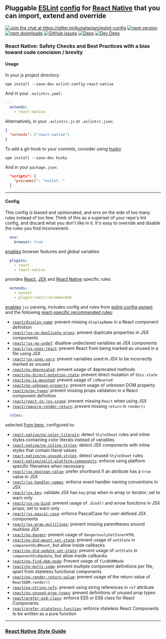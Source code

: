 ## Pluggable [ESLint](http://eslint.org/docs/about/) [config](http://eslint.org/docs/developer-guide/shareable-configs) for [React Native](facebook.github.io/react-native) that you can import, extend and override

[![Join the chat at https://gitter.im/kunalgolani/eslint-config ][gitter-img]][gitter-url]
[![npm version][version-img]][npm-url]
[![npm downloads][downloads-img]][npm-url]
[![GitHub issues][issues-img]][issues-url]
[![Deps][deps-img]][deps-url]
[![Dev Deps][devDeps-img]][deps-url]


### React Native: Safety Checks and Best Practices with a bias toward code concision / brevity

#### Usage

In your js project directory:

```shell
npm install --save-dev eslint-config-react-native
```

And in your `.eslintrc.yaml`:

```yaml
---
  extends:
    - react-native
```

Alternatively, in your `.eslintrc.js` or `.eslintrc.json`:

```json
{
  "extends": ["react-native"]
}
```

To add a git-hook to your commits, consider using [husky](https://github.com/typicode/husky)

```shell
npm install --save-dev husky
```

And in your `package.json`:

```json
  "scripts": {
    "precommit": "eslint ."
  }
```

---

#### Config

This config is biased and opinionated, and errs on the side of too many rules instead of too few. Think of this as a superset of your repo's lint config, and discard what you don't like in it. It's easy to override and disable the rules you find inconvenient.

```yaml
  env:
    browser: true
```

[enables](http://eslint.org/docs/user-guide/configuring#specifying-environments) browser features and global variables

```yaml
  plugins:
    - react
    - react-native
```

provides [React](https://github.com/yannickcr/eslint-plugin-react#list-of-supported-rules), [JSX](https://github.com/yannickcr/eslint-plugin-react#jsx-specific-rules) and [React Native](https://github.com/intellicode/eslint-plugin-react-native#list-of-supported-rules) specific rules

```yaml
  extends:
    - esnext
    - plugin:react/recommended
```

[enables](http://eslint.org/docs/user-guide/configuring#specifying-environments) `jsx` parsing, includes config and rules from [eslint-config-esnext](https://github.com/kunalgolani/eslint-config/tree/master/esnext) and the following [react-specific recommended rules](https://github.com/yannickcr/eslint-plugin-react#recommended-configuration.md):

- [`react/display-name`](https://github.com/yannickcr/eslint-plugin-react/blob/master/docs/rules/display-name.md): prevent missing `displayName` in a React component definition
- [`react/jsx-no-duplicate-props`](https://github.com/yannickcr/eslint-plugin-react/blob/master/docs/rules/jsx-no-duplicate-props.md): prevent duplicate properties in JSX components
- [`react/jsx-no-undef`](https://github.com/yannickcr/eslint-plugin-react/blob/master/docs/rules/jsx-no-undef.md): disallow undeclared variables as JSX components
- [`react/jsx-uses-react`](https://github.com/yannickcr/eslint-plugin-react/blob/master/docs/rules/jsx-uses-react.md): prevent React from being marked as unused in a file using JSX
- [`react/jsx-uses-vars`](https://github.com/yannickcr/eslint-plugin-react/blob/master/docs/rules/jsx-uses-vars.md): prevent variables used in JSX to be incorrectly marked as unused
- [`react/no-deprecated`](https://github.com/yannickcr/eslint-plugin-react/blob/master/docs/rules/no-deprecated.md): prevent usage of deprecated methods
- [`react/no-direct-mutation-state`](https://github.com/yannickcr/eslint-plugin-react/blob/master/docs/rules/no-direct-mutation-state.md): prevent direct mutation of `this.state`
- [`react/no-is-mounted`](https://github.com/yannickcr/eslint-plugin-react/blob/master/docs/rules/no-is-mounted.md): prevent usage of `isMounted`
- [`react/no-unknown-property`](https://github.com/yannickcr/eslint-plugin-react/blob/master/docs/rules/no-unknown-property.md): prevent usage of unknown DOM property
- [`react/prop-types`](https://github.com/yannickcr/eslint-plugin-react/blob/master/docs/rules/prop-types.md): prevent missing props validation in a React component definition
- [`react/react-in-jsx-scope`](https://github.com/yannickcr/eslint-plugin-react/blob/master/docs/rules/react-in-jsx-scope.md): prevent missing `React` when using JSX
- [`react/require-render-return`](https://github.com/yannickcr/eslint-plugin-react/blob/master/docs/rules/require-render-return.md): prevent missing `return` in `render()`

```yaml
  rules:
```

selected [from here](https://github.com/yannickcr/eslint-plugin-react#list-of-supported-rules), configured to:

- [`react-native/no-color-literals`](https://github.com/Intellicode/eslint-plugin-react-native/blob/master/docs/rules/no-color-literals.md): detect `StyleSheet` rules and inline styles containing color literals instead of variables
- [`react-native/no-inline-styles`](https://github.com/Intellicode/eslint-plugin-react-native/blob/master/docs/rules/no-inline-styles.md): detect JSX components with inline styles that contain literal values
- [`react-native/no-unused-styles`](https://github.com/Intellicode/eslint-plugin-react-native/blob/master/docs/rules/no-unused-styles.md): detect unused `StyleSheet` rules
- [`react-native/split-platform-components`](https://github.com/Intellicode/eslint-plugin-react-native/blob/master/docs/rules/split-platform-components.md): enforce using platform specific filenames when necessary
- [`react/jsx-boolean-value`](https://github.com/yannickcr/eslint-plugin-react/blob/master/docs/rules/jsx-boolean-value.md): prefer shorthand if an attribute has a `true` value in JSX
- [`react/jsx-handler-names`](https://github.com/yannickcr/eslint-plugin-react/blob/master/docs/rules/jsx-handler-names.md): enforce event handler naming conventions in JSX
- [`react/jsx-key`](https://github.com/yannickcr/eslint-plugin-react/blob/master/docs/rules/jsx-key.md): validate JSX has `key` prop when in array or iterator; set to warn only
- [`react/jsx-no-bind`](https://github.com/yannickcr/eslint-plugin-react/blob/master/docs/rules/jsx-no-bind.md): prevent usage of `.bind()` and arrow functions in JSX props; set to warn only
- [`react/jsx-pascal-case`](https://github.com/yannickcr/eslint-plugin-react/blob/master/docs/rules/jsx-pascal-case.md): enforce PascalCase for user-defined JSX components
- [`react/jsx-wrap-multilines`](https://github.com/yannickcr/eslint-plugin-react/blob/master/docs/rules/wrap-multilines.md): prevent missing parentheses around multiline JSX
- [`react/no-danger`](https://github.com/yannickcr/eslint-plugin-react/blob/master/docs/rules/no-danger.md): prevent usage of `dangerouslySetInnerHTML`
- [`react/no-did-mount-set-state`](https://github.com/yannickcr/eslint-plugin-react/blob/master/docs/rules/no-did-mount-set-state.md): prevent usage of `setState` in `componentDidMount`, but allow inside callbacks
- [`react/no-did-update-set-state`](https://github.com/yannickcr/eslint-plugin-react/blob/master/docs/rules/no-did-update-set-state.md): prevent usage of `setState` in `componentDidUpdate`, but allow inside callbacks
- [`react/no-find-dom-node`](https://github.com/yannickcr/eslint-plugin-react/blob/master/docs/rules/no-find-dom-node.md): Prevent usage of `findDOMNode`
- [`react/no-multi-comp`](https://github.com/yannickcr/eslint-plugin-react/blob/master/docs/rules/no-multi-comp.md): prevent multiple component definitions per file, apart from stateless functional components
- [`react/no-render-return-value`](https://github.com/yannickcr/eslint-plugin-react/blob/master/docs/rules/no-render-return-value.md): prevent usage of the return value of `ReactDOM.render()`
- [`react/no-string-refs`](https://github.com/yannickcr/eslint-plugin-react/blob/master/docs/rules/no-string-refs.md): prevent using string references in `ref` attribute
- [`react/no-unused-prop-types`](https://github.com/yannickcr/eslint-plugin-react/blob/master/docs/rules/no-unused-prop-types.md): prevent definitions of unused prop types
- [`react/prefer-es6-class`](https://github.com/yannickcr/eslint-plugin-react/blob/master/docs/rules/prefer-es6-class.md): enforce ES5 or ES6 class for React Components
- [`react/prefer-stateless-function`](https://github.com/yannickcr/eslint-plugin-react/blob/master/docs/rules/prefer-stateless-function.md): enforce stateless React Components to be written as a pure function

---

### [React Native Style Guide](https://github.com/kunalgolani/eslint-config/tree/master/react-native/style-guide)


[gitter-img]: https://badges.gitter.im/kunalgolani/eslint-config.svg
[gitter-url]: https://gitter.im/kunalgolani/eslint-config?utm_source=badge&utm_medium=badge&utm_campaign=pr-badge&utm_content=badge
[version-img]: https://img.shields.io/npm/v/eslint-config-react-native.svg
[npm-url]: https://www.npmjs.com/package/eslint-config-react-native
[downloads-img]: https://img.shields.io/npm/dt/eslint-config-react-native.svg
[issues-img]: https://img.shields.io/github/issues-raw/kunalgolani/eslint-config.svg?maxAge=2592000
[issues-url]: https://github.com/kunalgolani/eslint-config/issues
[deps-img]: https://img.shields.io/david/kunalgolani/eslint-config.svg
[devDeps-img]: https://img.shields.io/david/dev/kunalgolani/eslint-config.svg
[deps-url]: https://github.com/kunalgolani/eslint-config/blob/master/react-native/package.json